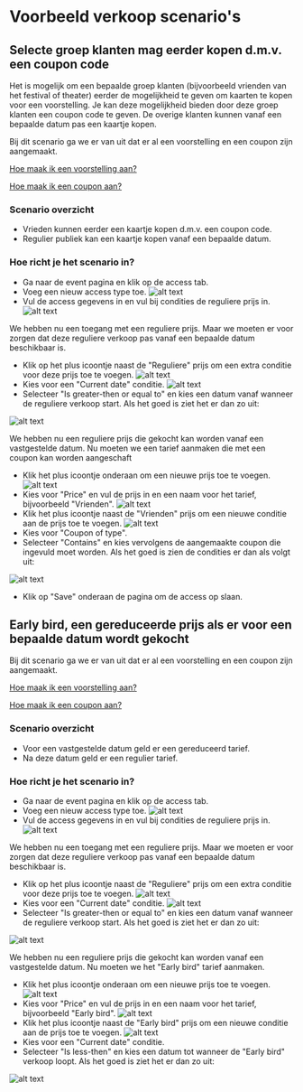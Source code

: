 # Voorbeeld verkoop scenario's



## Selecte groep klanten mag eerder kopen d.m.v. een coupon code
Het is mogelijk om een bepaalde groep klanten (bijvoorbeeld vrienden van het festival of theater) eerder de mogelijkheid te geven om kaarten te kopen voor een voorstelling. Je kan deze mogelijkheid bieden door deze groep klanten een coupon code te geven. De overige klanten kunnen vanaf een bepaalde datum pas een kaartje kopen.

Bij dit scenario ga we er van uit dat er al een voorstelling en een coupon zijn aangemaakt.

[Hoe maak ik een voorstelling aan?](https://github.com/ticketengine/docs/blob/master/backoffice/nl-event.md)
 
[Hoe maak ik een coupon aan?](https://github.com/ticketengine/docs/blob/master/backoffice/nl-coupons.md)  

### Scenario overzicht
- Vrieden kunnen eerder een kaartje kopen d.m.v. een coupon code.
- Regulier publiek kan een kaartje kopen vanaf een bepaalde datum.

### Hoe richt je het scenario in?
- Ga naar de event pagina en klik op de access tab.
- Voeg een nieuw access type toe.
![alt text][add-access]
- Vul de access gegevens in en vul bij condities de reguliere prijs in.
![alt text][new-access] 

We hebben nu een toegang met een reguliere prijs. Maar we moeten er voor zorgen dat deze reguliere verkoop pas vanaf een bepaalde datum beschikbaar is.

- Klik op het plus icoontje naast de "Reguliere" prijs om een extra conditie voor deze prijs toe te voegen.
![alt text][scenario-vrienden-coupon-2]
- Kies voor een "Current date" conditie.
![alt text][new-condition-current-date]
- Selecteer "Is greater-then or equal to" en kies een datum vanaf wanneer de reguliere verkoop start. Als het goed is ziet het er dan zo uit: 

![alt text][condition-price-from]

We hebben nu een reguliere prijs die gekocht kan worden vanaf een vastgestelde datum. Nu moeten we een tarief aanmaken die met een coupon kan worden aangeschaft

- Klik het plus icoontje onderaan om een nieuwe prijs toe te voegen.
![alt text][scenario-vrienden-coupon-3]
- Kies voor "Price" en vul de prijs in en een naam voor het tarief, bijvoorbeeld "Vrienden".
![alt text][condition-add-new-price]
- Klik het plus icoontje naast de "Vrienden" prijs om een nieuwe conditie aan de prijs toe te voegen.
![alt text][scenario-vrienden-coupon-4]
- Kies voor "Coupon of type".
- Selecteer "Contains" en kies vervolgens de aangemaakte coupon die ingevuld moet worden. Als het goed is zien de condities er dan als volgt uit:

![alt text][scenario-vrienden-coupon-5]
- Klik op "Save" onderaan de pagina om de access op slaan.  



## Early bird, een gereduceerde prijs als er voor een bepaalde datum wordt gekocht
Bij dit scenario ga we er van uit dat er al een voorstelling en een coupon zijn aangemaakt.

[Hoe maak ik een voorstelling aan?](https://github.com/ticketengine/docs/blob/master/backoffice/nl-event.md)
 
[Hoe maak ik een coupon aan?](https://github.com/ticketengine/docs/blob/master/backoffice/nl-coupons.md)  

### Scenario overzicht
- Voor een vastgestelde datum geld er een gereduceerd tarief.
- Na deze datum geld er een regulier tarief.

### Hoe richt je het scenario in?
- Ga naar de event pagina en klik op de access tab.
- Voeg een nieuw access type toe.
![alt text][add-access]
- Vul de access gegevens in en vul bij condities de reguliere prijs in.
![alt text][new-access] 

We hebben nu een toegang met een reguliere prijs. Maar we moeten er voor zorgen dat deze reguliere verkoop pas vanaf een bepaalde datum beschikbaar is.

- Klik op het plus icoontje naast de "Reguliere" prijs om een extra conditie voor deze prijs toe te voegen.
![alt text][scenario-vrienden-coupon-2]
- Kies voor een "Current date" conditie.
![alt text][new-condition-current-date]
- Selecteer "Is greater-then or equal to" en kies een datum vanaf wanneer de reguliere verkoop start. Als het goed is ziet het er dan zo uit: 

![alt text][condition-price-from]

We hebben nu een reguliere prijs die gekocht kan worden vanaf een vastgestelde datum. Nu moeten we het "Early bird" tarief aanmaken.

- Klik het plus icoontje onderaan om een nieuwe prijs toe te voegen.
![alt text][scenario-vrienden-coupon-3]
- Kies voor "Price" en vul de prijs in en een naam voor het tarief, bijvoorbeeld "Early bird".
![alt text][condition-add-new-price]
- Klik het plus icoontje naast de "Early bird" prijs om een nieuwe conditie aan de prijs toe te voegen.
![alt text][scenario-early-bird-2]
- Kies voor een "Current date" conditie.
- Selecteer "Is less-then" en kies een datum tot wanneer de "Early bird" verkoop loopt. Als het goed is ziet het er dan zo uit:
 
![alt text][scenario-early-bird-3]


[add-access]: https://raw.githubusercontent.com/ticketengine/docs/master/assets/add-access.png "Add access"
[new-access]: https://raw.githubusercontent.com/ticketengine/docs/master/assets/new-access.png "New access"
[condition-price-from]: https://raw.githubusercontent.com/ticketengine/docs/master/assets/condition-price-from.png "-"
[condition-add-new-price]: https://raw.githubusercontent.com/ticketengine/docs/master/assets/condition-add-new-price.png "New price condition"
[new-condition-current-date]: https://raw.githubusercontent.com/ticketengine/docs/master/assets/new-condition-current-date.png "New cureent date condition"
[scenario-vrienden-coupon-1]: https://raw.githubusercontent.com/ticketengine/docs/master/assets/scenario-vrienden-coupon1.png "Coupon details"
[scenario-vrienden-coupon-2]: https://raw.githubusercontent.com/ticketengine/docs/master/assets/scenario-vrienden-coupon2.png "Coupon details"
[scenario-vrienden-coupon-3]: https://raw.githubusercontent.com/ticketengine/docs/master/assets/scenario-vrienden-coupon3.png "Coupon details"
[scenario-vrienden-coupon-4]: https://raw.githubusercontent.com/ticketengine/docs/master/assets/scenario-vrienden-coupon4.png "Coupon details"
[scenario-vrienden-coupon-5]: https://raw.githubusercontent.com/ticketengine/docs/master/assets/scenario-vrienden-coupon5.png "Coupon details"
[scenario-early-bird-1]: https://raw.githubusercontent.com/ticketengine/docs/master/assets/scenario-early-bird-1.png "Coupon details"
[scenario-early-bird-2]: https://raw.githubusercontent.com/ticketengine/docs/master/assets/scenario-early-bird-2.png "Coupon details"
[scenario-early-bird-3]: https://raw.githubusercontent.com/ticketengine/docs/master/assets/scenario-early-bird-3.png "Coupon details"